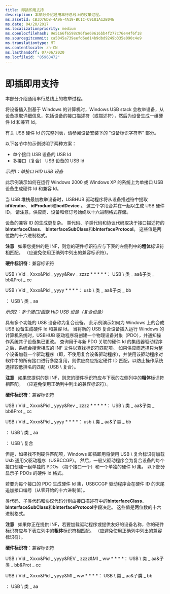 ```yaml
---
title: 即插即用支持
description: 本部分介绍通用串行总线上的枚举过程。
ms.assetid: CB3D76DB-4A96-4A19-BC1C-C9181A12B04E
ms.date: 04/20/2017
ms.localizationpriority: medium
ms.openlocfilehash: 9e5166f6598c96fae69616bb4f277c76e44f6f18
ms.sourcegitcommit: ca5045a739eefd6ed14b9dbd9249b335e090c4e9
ms.translationtype: MT
ms.contentlocale: zh-CN
ms.lasthandoff: 07/06/2020
ms.locfileid: "85968472"
---
```

# <a name="plug-and-play-support"></a>即插即用支持


本部分介绍通用串行总线上的枚举过程。

将设备插入到基于 Windows 的计算机时，Windows USB stack 会枚举设备，从设备提取详细信息，包括设备的接口描述符（或描述符），然后为设备生成一组硬件 Id 和兼容 Id。

有关 USB 硬件 Id 的完整列表，请参阅设备安装下的 "设备标识字符串" 部分。

以下各节中的示例说明了两种方案：

-   单个接口 USB 设备的 USB Id
-   多接口（复合） USB 设备的 USB Id

*示例1：单接口 HID USB 设备*

此示例演示如何在运行 Windows 2000 或 Windows XP 的系统上为单接口 USB 设备生成硬件 Id 和兼容 Id。

当 USB 堆栈最初枚举设备时，USBHUB 驱动程序将从设备描述符中提取**idVendor**、 **idProduct**和**bcdDevice** 。 这三个字段合并在一起以生成 USB 硬件 ID。 请注意，供应商、设备和修订号始终以十六进制格式存储。

设备的兼容 ID 的生成更复杂。 类代码、子类代码和协议代码取决于接口描述符的**bInterfaceClass**、 **bInterfaceSubClass**和**bInterfaceProtocol**。 这些值是两位数的十六进制格式。

**注意**   如果您提供的是 INF，则您的硬件标识符应与下表的左侧列中的**粗体**标识符相匹配。 （应避免使用正确列中列出的兼容标识符）。

 

**硬件标识符**：兼容标识符

USB \\ Vid \_ Xxxx&Pid \_ yyyy&Rev \_ zzzz * * * * *： USB \\ 类 \_ aa&子类 \_ bb&Prot \_ cc

USB \\ Vid \_ Xxxx&Pid \_ yyyy * * * *： usb \\ 类 \_ aa&子类 \_ bb

： USB \\ 类 \_ aa


 

*示例2：多个接口/函数 HID USB 设备（复合设备）*

具有多个功能的 USB 设备称为复合设备。 此示例演示如何为 Windows 上的合成 USB 设备生成硬件 Id 和兼容 Id。 当将新的 USB 复合设备插入运行 Windows 的计算机系统时，USBHUB 驱动程序将创建一个物理设备对象（PDO），并通知操作系统其子设备集已更改。 查询用于与新 PDO 关联的硬件 Id 的集线器驱动程序之后，系统会搜索相应的 INF 文件以查找标识符匹配项。 如果供应商选择只为整个设备加载一个驱动程序（即，不使用复合设备驱动程序），并使用该驱动程序对软件中的所有接口进行多路复用，则供应商应指定硬件 ID 匹配，以防止操作系统选择较低排名的匹配（USB \\ 复合）。

**注意**   如果您提供的是 INF，则您的硬件标识符应与下表的左侧列中的**粗体**标识符相匹配。 （应避免使用正确列中列出的兼容标识符）。

 

**硬件标识符**：兼容标识符

USB \\ Vid \_ Xxxx&Pid \_ yyyy&Rev \_ zzzz * * * * *： USB \\ 类 \_ aa&子类 \_ bb&Prot \_ cc

USB \\ Vid \_ Xxxx&Pid \_ yyyy * * * *： usb \\ 类 \_ aa&子类 \_ bb

： USB \\ 类 \_ aa

： USB \\ 复合


 

但是，如果找不到硬件匹配项，Windows 即插即用将使用 USB \\ 复合标识符加载 Usb 通用父驱动程序（USBCCGP）。 然后，一般父驱动程序会为复合设备的每个接口创建一组单独的 PDOs （每个接口一个）和一个单独的硬件 Id 集。 以下部分显示子 PDOs 的硬件 Id 格式。

若要为每个接口的 PDO 生成硬件 Id 集，USBCCGP 驱动程序会在硬件 ID 的末尾追加接口编号（从零开始的十六进制值）。

类代码、子类代码和协议代码分别由接口描述符中的**bInterfaceClass**、 **bInterfaceSubClass**和**bInterfaceProtocol**字段决定。 这些值是两位数的十六进制格式。

**注意**   如果你正在提供 INF，若要加载驱动程序或提供友好的设备名称，你的硬件标识符应与下表左列中的**粗体**标识符相匹配。 （应避免使用正确列中列出的兼容标识符）。

 

**硬件标识符**：兼容标识符

USB \\ Vid \_ Xxxx&Pid \_ yyyy&REV \_ zzzz&MI \_ ww * * * *： USB \\ 类 \_ aa&子类 \_ bb&Prot \_ cc

USB \\ Vid \_ Xxxx&Pid \_ yyyy&MI \_ ww * * * *： USB \\ 类 \_ aa&子类 \_ bb

： USB \\ 类 \_ aa


 

 

 





